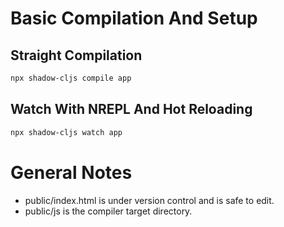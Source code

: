 # Basic Compilation And Setup

## Straight Compilation

```bash
npx shadow-cljs compile app
```

## Watch With NREPL And Hot Reloading

```bash
npx shadow-cljs watch app
```

# General Notes

 - public/index.html is under version control and is safe to edit.
 - public/js is the compiler target directory.